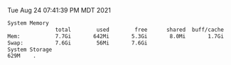 Tue Aug 24 07:41:39 PM MDT 2021
```bash
System Memory
               total        used        free      shared  buff/cache   available
Mem:           7.7Gi       642Mi       5.3Gi       8.0Mi       1.7Gi       6.7Gi
Swap:          7.6Gi        56Mi       7.6Gi
System Storage
629M	.
```
```bash
